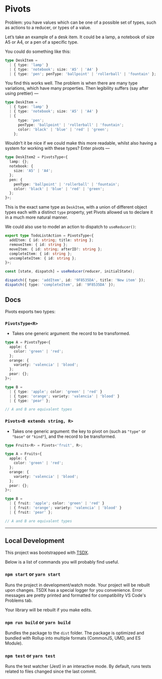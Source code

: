 # Pivots

Problem: you have values which can be one of a possible set of types, such as actions to a reducer, or types of a value.

Let’s take an example of a desk item. It could be a lamp, a notebook of size A5 or A4, or a pen of a specific type.

You could do something like this:

```typescript
type DeskItem =
  | { type: 'lamp' }
  | { type: 'notebook'; size: 'A5' | 'A4' }
  | { type: 'pen'; penType: 'ballpoint' | 'rollerball' | 'fountain' };
```

You find this works well. The problem is when there are many type variations, which have many properties. Then legibility suffers (say after using prettier) —

```typescript
type DeskItem =
  | { type: 'lamp' }
  | { type: 'notebook'; size: 'A5' | 'A4' }
  | {
      type: 'pen';
      penType: 'ballpoint' | 'rollerball' | 'fountain';
      color: 'black' | 'blue' | 'red' | 'green';
    };
```

Wouldn’t it be nice if we could make this more readable, whilst also having a system for working with these types? Enter pivots —

```typescript
type DeskItem2 = PivotsType<{
  lamp: {};
  notebook: {
    size: 'A5' | 'A4';
  };
  pen: {
    penType: 'ballpoint' | 'rollerball' | 'fountain';
    color: 'black' | 'blue' | 'red' | 'green';
  };
}>;
```

This is the exact same type as `DeskItem`, with a union of different object types each with a distinct `type` property, yet Pivots allowed us to declare it in a much more natural manner.

We could also use to model an action to dispatch to `useReducer()`:

```typescript
export type TodoListAction = PivotsType<{
  addItem: { id: string; title: string };
  removeItem: { id: string };
  moveItem: { id: string; afterID?: string };
  completeItem: { id: string };
  uncompleteItem: { id: string };
}>;

const [state, dispatch] = useReducer(reducer, initialState);

dispatch({ type: 'addItem', id: '9F8535DA', title: 'New item' });
dispatch({ type: 'completeItem', id: '9F8535DA' });
```

## Docs

Pivots exports two types:

### `PivotsType<R>`

- Takes one generic argument: the record to be transformed.

```typescript
type A = PivotsType<{
  apple: {
    color: 'green' | 'red';
  };
  orange: {
    variety: 'valencia' | 'blood';
  };
  pear: {};
}>;

type B =
  | { type: 'apple'; color: 'green' | 'red' }
  | { type: 'orange'; variety: 'valencia' | 'blood' }
  | { type: 'pear' };

// A and B are equivalent types
```

### `Pivots<B extends string, R>`

- Takes one generic argument: the key to pivot on (such as `"type"` or `"base"` or `"kind"`), and the record to be transformed.

```typescript
type Fruits<R> = Pivots<'fruit', R>;

type A = Fruits<{
  apple: {
    color: 'green' | 'red';
  };
  orange: {
    variety: 'valencia' | 'blood';
  };
  pear: {};
}>;

type B =
  | { fruit: 'apple'; color: 'green' | 'red' }
  | { fruit: 'orange'; variety: 'valencia' | 'blood' }
  | { fruit: 'pear' };

// A and B are equivalent types
```

---

## Local Development

This project was bootstrapped with [TSDX](https://github.com/jaredpalmer/tsdx).

Below is a list of commands you will probably find useful.

### `npm start` or `yarn start`

Runs the project in development/watch mode. Your project will be rebuilt upon changes. TSDX has a special logger for you convenience. Error messages are pretty printed and formatted for compatibility VS Code's Problems tab.

Your library will be rebuilt if you make edits.

### `npm run build` or `yarn build`

Bundles the package to the `dist` folder.
The package is optimized and bundled with Rollup into multiple formats (CommonJS, UMD, and ES Module).

### `npm test` or `yarn test`

Runs the test watcher (Jest) in an interactive mode.
By default, runs tests related to files changed since the last commit.
